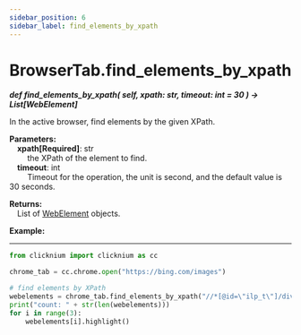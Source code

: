 ```yaml
---
sidebar_position: 6
sidebar_label: find_elements_by_xpath
---
```

# BrowserTab.find_elements_by_xpath
***def find_elements_by_xpath(
        self,
        xpath: str,
        timeout: int = 30
    ) -> List[WebElement]***  

In the active browser, find elements by the given XPath.

**Parameters:**  
    &emsp;**xpath[Required]**: str     
        &emsp;&emsp; the XPath of the element to find.  
    &emsp;**timeout**: int  
        &emsp;&emsp; Timeout for the operation, the unit is second, and the default value is 30 seconds.   

**Returns:**  
    &emsp;List of [WebElement](./webelement/webelement.md) objects.

**Example:**
***
```python
from clicknium import clicknium as cc

chrome_tab = cc.chrome.open("https://bing.com/images")

# find elements by XPath
webelements = chrome_tab.find_elements_by_xpath("//*[@id=\"ilp_t\"]/div[1]/div/*")
print("count: " + str(len(webelements)))
for i in range(3):
    webelements[i].highlight()

```